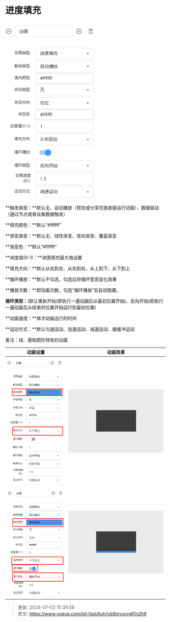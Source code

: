# 进度填充

![1712823628242-d0f97b81-a04c-4d8e-a3c0-b03aa416e444.png](./img/5H0HVjxHlHRrFXWj/1712823628242-d0f97b81-a04c-4d8e-a3c0-b03aa416e444-840427.png)

**触发类型：**默认无、自动播放（预览或分享页面直接运行动画）、数据驱动（通过节点或者设备数据触发）

**填充颜色：**默认"#ffffff"

**渐变类型：**默认无、线性渐变、径向渐变、覆盖渐变

**渐变色：**默认"#ffffff"

**进度值(0-1)：**进图填充最大值设置

**填充方向：**默认从右到左、从左到右、从上到下、从下到上

**循环播放：**默认不勾选，勾选后将循环宽高变化效果

**播放次数：**即动画次数，勾选“循环播放”后自动隐藏。

**循环类型：**(默认重新开始(即执行一遍动画后从最初位置开始)、反向开始(即执行一遍动画后从结束的位置开始运行到最初位置)

**动画速度：**单次动画运行的时间

**运动方式：**默认匀速运动、加速运动、减速运动、缓缓冲运动

备注：线、基础图形特有的动画

| 动画设置 | 动画效果 |
| --- | --- |
| ![1712824179313-2fdc0e45-bc7c-4091-8b0c-e5303aefb342.png](./img/5H0HVjxHlHRrFXWj/1712824179313-2fdc0e45-bc7c-4091-8b0c-e5303aefb342-021802.png) | ![1712824213958-437a2d2e-1bc0-4de9-9283-e61af2b76f0f.gif](./img/5H0HVjxHlHRrFXWj/1712824213958-437a2d2e-1bc0-4de9-9283-e61af2b76f0f-293044.gif) |
| ![1712824347413-100065ea-541b-4b0b-8950-bb8f69756052.png](./img/5H0HVjxHlHRrFXWj/1712824347413-100065ea-541b-4b0b-8950-bb8f69756052-156477.png) | ![1712824296711-b927c759-494b-45bc-ae61-0648719e9b9c.gif](./img/5H0HVjxHlHRrFXWj/1712824296711-b927c759-494b-45bc-ae61-0648719e9b9c-463826.gif) |




> 更新: 2024-07-02 15:39:56  
> 原文: <https://www.yuque.com/iot-fast/ksh/yddtxyucrg61n2h9>